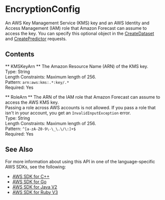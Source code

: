 # EncryptionConfig<a name="API_EncryptionConfig"></a>

An AWS Key Management Service \(KMS\) key and an AWS Identity and Access Management \(IAM\) role that Amazon Forecast can assume to access the key\. You can specify this optional object in the [CreateDataset](API_CreateDataset.md) and [CreatePredictor](API_CreatePredictor.md) requests\.

## Contents<a name="API_EncryptionConfig_Contents"></a>

 ** KMSKeyArn **   <a name="forecast-Type-EncryptionConfig-KMSKeyArn"></a>
The Amazon Resource Name \(ARN\) of the KMS key\.  
Type: String  
Length Constraints: Maximum length of 256\.  
Pattern: `arn:aws:kms:.*:key/.*`   
Required: Yes

 ** RoleArn **   <a name="forecast-Type-EncryptionConfig-RoleArn"></a>
The ARN of the IAM role that Amazon Forecast can assume to access the AWS KMS key\.  
Passing a role across AWS accounts is not allowed\. If you pass a role that isn't in your account, you get an `InvalidInputException` error\.  
Type: String  
Length Constraints: Maximum length of 256\.  
Pattern: `^[a-zA-Z0-9\-\_\.\/\:]+$`   
Required: Yes

## See Also<a name="API_EncryptionConfig_SeeAlso"></a>

For more information about using this API in one of the language\-specific AWS SDKs, see the following:
+  [AWS SDK for C\+\+](https://docs.aws.amazon.com/goto/SdkForCpp/forecast-2018-06-26/EncryptionConfig) 
+  [AWS SDK for Go](https://docs.aws.amazon.com/goto/SdkForGoV1/forecast-2018-06-26/EncryptionConfig) 
+  [AWS SDK for Java V2](https://docs.aws.amazon.com/goto/SdkForJavaV2/forecast-2018-06-26/EncryptionConfig) 
+  [AWS SDK for Ruby V3](https://docs.aws.amazon.com/goto/SdkForRubyV3/forecast-2018-06-26/EncryptionConfig) 